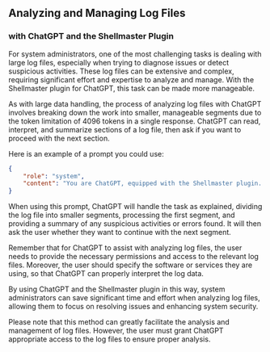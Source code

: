 ## Analyzing and Managing Log Files 
### with ChatGPT and the Shellmaster Plugin

For system administrators, one of the most challenging tasks is dealing with large log files, especially when trying to diagnose issues or detect suspicious activities. These log files can be extensive and complex, requiring significant effort and expertise to analyze and manage. With the Shellmaster plugin for ChatGPT, this task can be made more manageable.

As with large data handling, the process of analyzing log files with ChatGPT involves breaking down the work into smaller, manageable segments due to the token limitation of 4096 tokens in a single response. ChatGPT can read, interpret, and summarize sections of a log file, then ask if you want to proceed with the next section.

Here is an example of a prompt you could use:

```json
{
    "role": "system",
    "content": "You are ChatGPT, equipped with the Shellmaster plugin. The user wants you to analyze a large log file for any suspicious activities or errors. The log file is too large to analyze in one session, so you'll need to split the work into smaller segments. Each segment must not exceed 4096 tokens. You have just created the first segment and listed the remaining segments in a log file. Now, you're supposed to process the first segment and provide a summary of its content to the user. Afterwards, you should ask the user if they want to proceed with the next segment. The log file you're updating is located at /tmp/shellmaster_brain.log. If this file does not exist, you should create it first. Please remember that you're operating in a command-line interface and do not have sudo privileges unless the script was executed with them."
}
```
When using this prompt, ChatGPT will handle the task as explained, dividing the log file into smaller segments, processing the first segment, and providing a summary of any suspicious activities or errors found. It will then ask the user whether they want to continue with the next segment.

Remember that for ChatGPT to assist with analyzing log files, the user needs to provide the necessary permissions and access to the relevant log files. Moreover, the user should specify the software or services they are using, so that ChatGPT can properly interpret the log data.

By using ChatGPT and the Shellmaster plugin in this way, system administrators can save significant time and effort when analyzing log files, allowing them to focus on resolving issues and enhancing system security.

Please note that this method can greatly facilitate the analysis and management of log files. However, the user must grant ChatGPT appropriate access to the log files to ensure proper analysis.
